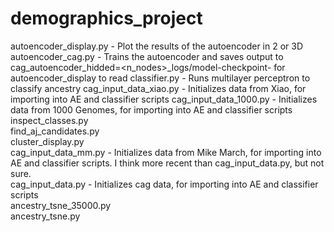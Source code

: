 # demographics_project

autoencoder_display.py - Plot the results of the autoencoder in 2 or 3D 
autoencoder_cag.py - Trains the autoencoder and saves output to cag_autoencoder_hidded=<n_nodes>_logs/model-checkpoint-<epoch> for autoencoder_display to read 
classifier.py - Runs multilayer perceptron to classify ancestry
cag_input_data_xiao.py - Initializes data from Xiao, for importing into AE and classifier scripts
cag_input_data_1000.py - Initializes data from 1000 Genomes, for importing into AE and classifier scripts
inspect_classes.py       
find_aj_candidates.py    
cluster_display.py       
cag_input_data_mm.py - Initializes data from Mike March, for importing into AE and classifier scripts. I think more recent than cag_input_data.py, but not sure.     
cag_input_data.py - Initializes cag data, for importing into AE and classifier scripts        
ancestry_tsne_35000.py   
ancestry_tsne.py         
